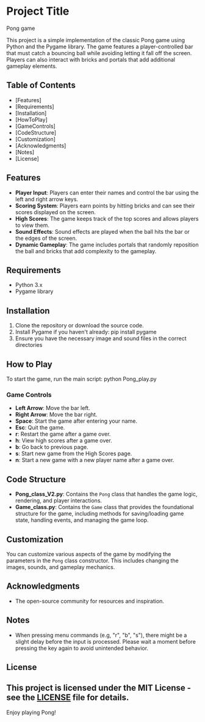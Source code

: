 <!--- README file --->

# Project Title
Pong game

This project is a simple implementation of the classic Pong game using Python and the Pygame library. 
The game features a player-controlled bar that must catch a bouncing ball while avoiding letting it fall off the screen. 
Players can also interact with bricks and portals that add additional gameplay elements.

## Table of Contents
- [Features]
- [Requirements]
- [Installation]
- [HowToPlay]
- [GameControls]
- [CodeStructure]
- [Customization]
- [Acknowledgments]
- [Notes]
- [License]

## Features
- **Player Input**: Players can enter their names and control the bar using the left and right arrow keys.
- **Scoring System**: Players earn points by hitting bricks and can see their scores displayed on the screen.
- **High Scores**: The game keeps track of the top scores and allows players to view them.
- **Sound Effects**: Sound effects are played when the ball hits the bar or the edges of the screen.
- **Dynamic Gameplay**: The game includes portals that randomly reposition the ball and bricks that add complexity to the gameplay.

## Requirements
- Python 3.x
- Pygame library

## Installation
1. Clone the repository or download the source code.
2. Install Pygame if you haven't already:
    pip install pygame
3. Ensure you have the necessary image and sound files in the correct directories

## How to Play
To start the game, run the main script:
    python Pong_play.py

### Game Controls
- **Left Arrow**: Move the bar left.
- **Right Arrow**: Move the bar right.
- **Space**: Start the game after entering your name.
- **Esc**: Quit the game.
- **r**: Restart the game after a game over.
- **h**: View high scores after a game over.
- **b**: Go back to previous page.
- **s**: Start new game from the High Scores page.
- **n**: Start a new game with a new player name after a game over.

## Code Structure
- **Pong_class_V2.py**: Contains the `Pong` class that handles the game logic, rendering, and player interactions.
- **Game_class.py**: Contains the `Game` class that provides the foundational structure for the game, including methods for saving/loading game state, handling events, and managing the game loop.

## Customization
You can customize various aspects of the game by modifying the parameters in the `Pong` class constructor. This includes changing the images, sounds, and gameplay mechanics.

## Acknowledgments
- The open-source community for resources and inspiration.

## Notes
- When pressing menu commands (e.g, "r", "b", "s"), there might be a slight delay before the input is processed. Please wait a moment before pressing the key again to avoid unintended behavior.

## License
This project is licensed under the MIT License - see the [LICENSE](LICENSE.txt) file for details.
---
Enjoy playing Pong!

